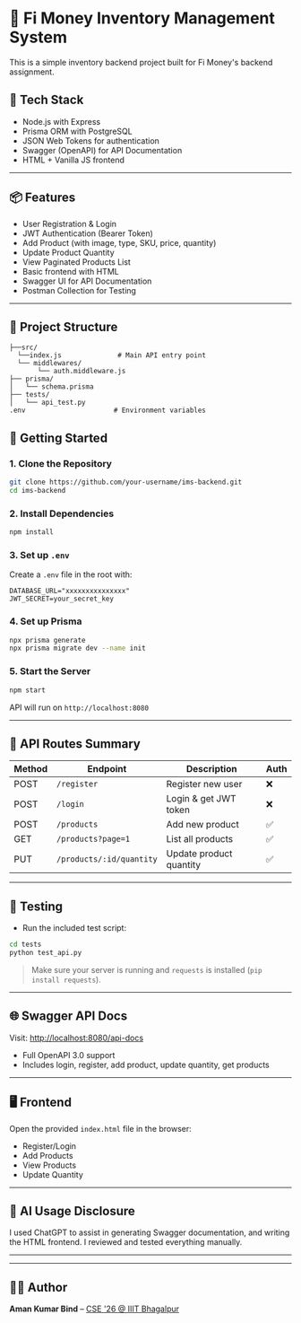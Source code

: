# 🛒 Fi Money Inventory Management System

This is a simple inventory backend project built for Fi Money's backend assignment.

## 🔧 Tech Stack

- Node.js with Express
- Prisma ORM with PostgreSQL
- JSON Web Tokens for authentication
- Swagger (OpenAPI) for API Documentation
- HTML + Vanilla JS frontend

---

## 📦 Features

- User Registration & Login
- JWT Authentication (Bearer Token)
- Add Product (with image, type, SKU, price, quantity)
- Update Product Quantity
- View Paginated Products List
- Basic frontend with HTML
- Swagger UI for API Documentation
- Postman Collection for Testing

---
## 📁 Project Structure

```
├──src/
  └──index.js              # Main API entry point
  └── middlewares/
       └── auth.middleware.js
├── prisma/
│   └── schema.prisma
├── tests/
│   └── api_test.py
.env                      # Environment variables
```

## 🚀 Getting Started

### 1. Clone the Repository

```bash
git clone https://github.com/your-username/ims-backend.git
cd ims-backend
```

### 2. Install Dependencies

```bash
npm install
```

### 3. Set up `.env`

Create a `.env` file in the root with:

```env
DATABASE_URL="xxxxxxxxxxxxxxx"
JWT_SECRET=your_secret_key
```

### 4. Set up Prisma

```bash
npx prisma generate
npx prisma migrate dev --name init
```

### 5. Start the Server

```bash
npm start
```

API will run on `http://localhost:8080`

---

## 🔁 API Routes Summary

| Method | Endpoint                     | Description                  | Auth |
|--------|------------------------------|------------------------------|------|
| POST   | `/register`                  | Register new user            | ❌   |
| POST   | `/login`                     | Login & get JWT token        | ❌   |
| POST   | `/products`                  | Add new product              | ✅   |
| GET    | `/products?page=1`           | List all products            | ✅   |
| PUT    | `/products/:id/quantity`     | Update product quantity      | ✅   |

---
## 🧪 Testing

- Run the included test script:

```bash
cd tests
python test_api.py
```

> Make sure your server is running and `requests` is installed (`pip install requests`).

---

## 🌐 Swagger API Docs

Visit: [http://localhost:8080/api-docs](http://localhost:8080/api-docs)

- Full OpenAPI 3.0 support
- Includes login, register, add product, update quantity, get products

---

## 🖥️ Frontend 

Open the provided `index.html` file in the browser:

- Register/Login
- Add Products
- View Products
- Update Quantity

---

## 🧠 AI Usage Disclosure

I used ChatGPT to assist in generating Swagger documentation, and writing the HTML frontend. I reviewed and tested everything manually.

---

---

## 👨‍💻 Author

**Aman Kumar Bind** – [CSE '26 @ IIIT Bhagalpur](https://github.com/amanbind898)

